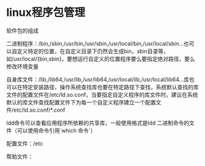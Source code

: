 # linux程序包管理

软件包的组成

二进制程序：/bin,/sbin,/usr/bin,/usr/sbin,/usr/local/bin,/usr/local/sbin...也可以自定义特定的位置，在自定义目录下仍然会生成bin，sbin目录等，如/usr/local/{bin,sbin}，要想运行自定义的位置程序要么要指定绝对路径，要么修改环境变量

自身库文件：/lib,/lib64,/usr/lib,/usr/lib64,/usr/local/lib,/usr/local/lib64...库也可以在特定安装路径，操作系统查找库也要在特定路径下查找，系统默认查找的库文件的配置文件在/etc/ld.so.conf，当要指定自定义程序的库文件时，建议在系统默认的库文件查找配置文件下为每一个自定义程序建立一个配置文件/etc/ld.so.conf/*.conf

ldd命令可以查看应用程序所依赖的共享库，一般使用格式是ldd 二进制命令的文件（可以使用命令引用\`which 命令\`）

配置文件：/etc

帮助文件：